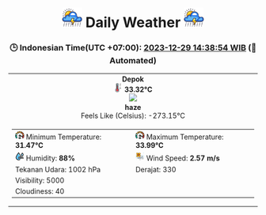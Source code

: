 # <h1 align=center><img height=40 src=images/cloud.png> Daily Weather <img height=40 src=images/cloud.png></h1>
<h3 align=center>🕒 Indonesian Time(UTC +07:00): <u>2023-12-29 14:38:54 WIB</u> (🤖Automated)</h3>

<table align=center>
<tr>
<td align=center><b>Depok</b><br><img src=images/thermometer.png height=18> <b>33.32°C</b><br><img src='https://openweathermap.org/img/w/50d.png' height='40'><br><b>haze</b><br>Feels Like (Celsius): -273.15°C</td>
</tr>
<td>
<table>
<tr>
<td><img src=images/fast.png height=18> Minimum Temperature: <b>31.47°C</b></td>
<td><img src=images/fast.png height=18> Maximum Temperature: <b>33.99°C</b></td>
</tr>
<tr>
<td><img src=images/humidity.png height=18> Humidity: <b>88%</b></td>
<td><img src=images/air-flow.png height=18> Wind Speed: <b>2.57 m/s</b></td>
</tr>
<tr>
<td>Tekanan Udara: 1002 hPa</td>
<td>Derajat: 330</td>
</tr>
<tr>
<td>Visibility: 5000</td>
</tr>
<tr>
<td>Cloudiness: 40</td>
</tr>
</table>
</table>
